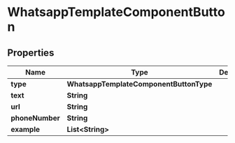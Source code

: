 

# WhatsappTemplateComponentButton


## Properties

| Name | Type | Description | Notes |
|------------ | ------------- | ------------- | -------------|
|**type** | **WhatsappTemplateComponentButtonType** |  |  [optional] |
|**text** | **String** |  |  [optional] |
|**url** | **String** |  |  [optional] |
|**phoneNumber** | **String** |  |  [optional] |
|**example** | **List&lt;String&gt;** |  |  [optional] |



